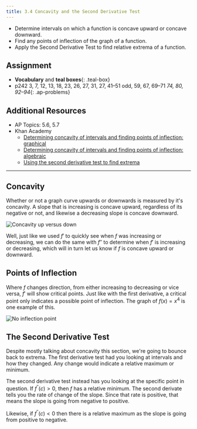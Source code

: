 ```yaml
---
title: 3.4 Concavity and the Second Derivative Test
---
```


- Determine intervals on which a function is concave upward or concave downward.
- Find any points of inflection of the graph of a function.
- Apply the Second Derivative Test to find relative extrema of a function.

## Assignment

- **Vocabulary** and **teal boxes**{: .teal-box}
- p242 3, 7, 12, 13, 18, 23, 26, 27, 31, 27, 41–51 odd, 59, 67, 69–71 *74, 80, 92–94*{: .ap-problems}

## Additional Resources

- AP Topics: 5.6, 5.7
- Khan Academy
  - [Determining concavity of intervals and finding points of inflection: graphical](https://www.khanacademy.org/math/ap-calculus-ab/ab-diff-analytical-applications-new/ab-5-6a/v/concavity-concave-upwards-and-concave-downwards-intervals)
  - [Determining concavity of intervals and finding points of inflection: algebraic](https://www.khanacademy.org/math/ap-calculus-ab/ab-diff-analytical-applications-new/ab-5-6b/v/analyzing-concavity-algebraically)
  - [Using the second derivative test to find extrema](https://www.khanacademy.org/math/ap-calculus-ab/ab-diff-analytical-applications-new/ab-5-7/v/second-derivative-test)

---

## Concavity

Whether or not a graph curve upwards or downwards is measured by it's concavity. A slope that is increasing is concave upward, regardless of its negative or not, and likewise a decreasing slope is concave downward.

![Concavity up versus down](../img/3.4-concavity.png)

Well, just like we used $f'$ to quickly see when $f$ was increasing or decreasing, we can do the same with $f''$ to determine when $f'$ is increasing or decreasing, which will in turn let us know if $f$ is concave upward or downward.

## Points of Inflection

Where $f$ changes direction, from either increasing to decreasing or vice versa, $f'$ will show critical points. Just like with the first derivative, a critical point only indicates a possible point of inflection. The graph of $f(x)=x^4$ is one example of this.

![No inflection point](../img/3.4-false-inflection.png)

## The Second Derivative Test

Despite mostly talking about concavity this section, we're going to bounce back to extrema. The first derivative test had you looking at intervals and how they changed. Any change would indicate a relative maximum or minimum.

The second derivative test instead has you looking at the specific point in question. If $f^{\prime\prime}(c) > 0$, then $f$ has a relative minimum. The second derivate tells you the rate of change of the slope. Since that rate is positive, that means the slope is going from negative to positive.

Likewise, if $f^{\prime\prime}(c) < 0$ then there is a relative maximum as the slope is going from positive to negative.
